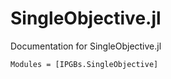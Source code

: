 # SingleObjective.jl
Documentation for SingleObjective.jl

```@autodocs
Modules = [IPGBs.SingleObjective]
```
    
